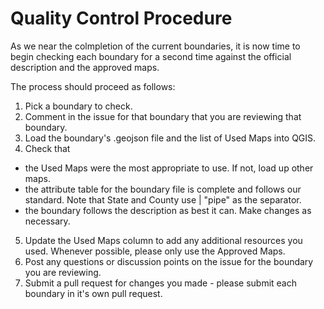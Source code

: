 # Quality Control Procedure
As we near the colmpletion of the current boundaries, it is now time to begin checking each boundary for a second time against the official description and the approved maps.

The process should proceed as follows:
1. Pick a boundary to check.
1. Comment in the issue for that boundary that you are reviewing that boundary.
1. Load the boundary's .geojson file and the list of Used Maps into QGIS.
1. Check that
  * the Used Maps were the most appropriate to use.  If not, load up other maps.
  * the attribute table for the boundary file is complete and follows our standard.  Note that State and County use | "pipe" as the separator.
  * the boundary follows the description as best it can.  Make changes as necessary.
5. Update the Used Maps column to add any additional resources you used.  Whenever possible, please only use the Approved Maps.
1. Post any questions or discussion points on the issue for the boundary you are reviewing.
1. Submit a pull request for changes you made - please submit each boundary in it's own pull request.
